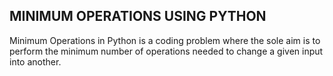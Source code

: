 ## MINIMUM OPERATIONS USING PYTHON
Minimum Operations in Python is a coding problem where the sole aim is to perform the minimum number of operations needed to change a given input into another.
